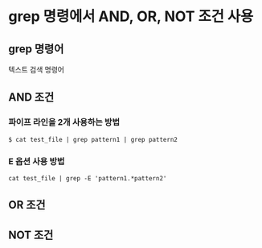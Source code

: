 # grep 명령에서 AND, OR, NOT 조건 사용

## grep 명령어
텍스트 검색 명령어

## AND 조건
### 파이프 라인을 2개 사용하는 방법
```
$ cat test_file | grep pattern1 | grep pattern2
```
### E 옵션 사용 방법
```
cat test_file | grep -E 'pattern1.*pattern2'
```

## OR 조건

## NOT 조건